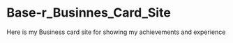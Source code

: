 # Base-r_Businnes_Card_Site
Here is my Business card site for showing my achievements and experience

